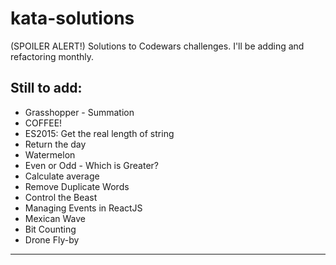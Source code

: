 # kata-solutions
(SPOILER ALERT!) Solutions to Codewars challenges. I'll be adding and refactoring monthly.
## Still to add:
 - Grasshopper - Summation
 - COFFEE!
 - ES2015: Get the real length of string
 - Return the day
 - Watermelon
 - Even or Odd - Which is Greater?
 - Calculate average
 - Remove Duplicate Words
 - Control the Beast
 - Managing Events in ReactJS
 - Mexican Wave
 - Bit Counting
 - Drone Fly-by
 ____
 
